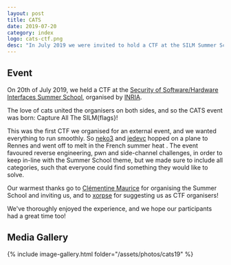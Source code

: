 ```yaml
---
layout: post
title: CATS
date: 2019-07-20
category: index
logo: cats-ctf.png
desc: "In July 2019 we were invited to hold a CTF at the SILM Summer School, organised by INRIA. You can read more about it here:"
---
```


## Event

On 20th of July 2019, we held a CTF at the [Security of Software/Hardware Interfaces Summer School](https://silm-school.inria.fr), organised by [INRIA](https://www.inria.fr/en/).

The love of cats united the organisers on both sides, and so the CATS event was born: Capture All The SILM{flags}! 


This was the first CTF we organised for an external event, and we wanted
everything to run smoothly. So [neko3](https://twitter.com/Inutza16) and
[jedevc](https://twitter.com/jedevc) hopped on a plane to Rennes and went off
to melt in the French summer heat <i class="far fa-smile-beam"></i>. The event
favoured reverse engineering, pwn and side-channel challenges, in order to keep
in-line with the Summer School theme, but we made sure to include all
categories, such that everyone could find something they would like to solve.

Our warmest thanks go to [Cl&#xe9;mentine
Maurice](https://twitter.com/BloodyTangerine) for organising the Summer School
and inviting us, and to [xorpse](https://twitter.com/xorpse) for suggesting us 
as CTF organisers!

We've thoroughly enjoyed the experience, and we hope our participants had a great time too! 

## Media Gallery


{% include image-gallery.html folder="/assets/photos/cats19" %}


